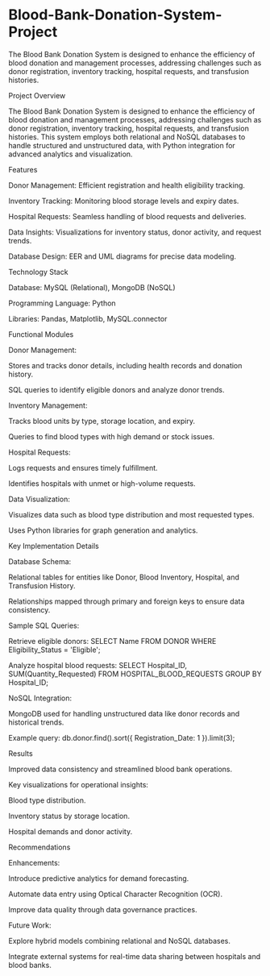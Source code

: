 # Blood-Bank-Donation-System-Project
The Blood Bank Donation System is designed to enhance the efficiency of blood donation and management processes, addressing challenges such as donor registration, inventory tracking, hospital requests, and transfusion histories.


Project Overview

The Blood Bank Donation System is designed to enhance the efficiency of blood donation and management processes, addressing challenges such as donor registration, inventory tracking, hospital requests, and transfusion histories. This system employs both relational and NoSQL databases to handle structured and unstructured data, with Python integration for advanced analytics and visualization.

Features

Donor Management: Efficient registration and health eligibility tracking.

Inventory Tracking: Monitoring blood storage levels and expiry dates.

Hospital Requests: Seamless handling of blood requests and deliveries.

Data Insights: Visualizations for inventory status, donor activity, and request trends.

Database Design: EER and UML diagrams for precise data modeling.

Technology Stack

Database: MySQL (Relational), MongoDB (NoSQL)

Programming Language: Python

Libraries: Pandas, Matplotlib, MySQL.connector

Functional Modules

Donor Management:

Stores and tracks donor details, including health records and donation history.

SQL queries to identify eligible donors and analyze donor trends.

Inventory Management:

Tracks blood units by type, storage location, and expiry.

Queries to find blood types with high demand or stock issues.

Hospital Requests:

Logs requests and ensures timely fulfillment.

Identifies hospitals with unmet or high-volume requests.

Data Visualization:

Visualizes data such as blood type distribution and most requested types.

Uses Python libraries for graph generation and analytics.

Key Implementation Details

Database Schema:

Relational tables for entities like Donor, Blood Inventory, Hospital, and Transfusion History.

Relationships mapped through primary and foreign keys to ensure data consistency.

Sample SQL Queries:

Retrieve eligible donors: SELECT Name FROM DONOR WHERE Eligibility_Status = 'Eligible';

Analyze hospital blood requests: SELECT Hospital_ID, SUM(Quantity_Requested) FROM HOSPITAL_BLOOD_REQUESTS GROUP BY Hospital_ID;

NoSQL Integration:

MongoDB used for handling unstructured data like donor records and historical trends.

Example query: db.donor.find().sort({ Registration_Date: 1 }).limit(3);

Results

Improved data consistency and streamlined blood bank operations.

Key visualizations for operational insights:

Blood type distribution.

Inventory status by storage location.

Hospital demands and donor activity.

Recommendations

Enhancements:

Introduce predictive analytics for demand forecasting.

Automate data entry using Optical Character Recognition (OCR).

Improve data quality through data governance practices.

Future Work:

Explore hybrid models combining relational and NoSQL databases.

Integrate external systems for real-time data sharing between hospitals and blood banks.

